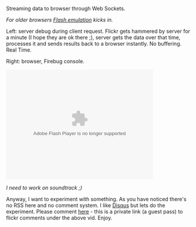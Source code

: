 Streaming data to browser through Web Sockets.

_For older browsers [Flash emulation](http://github.com/gimite/web-socket-js) kicks in._

Left: server debug during client request. Flickr gets hammered by server for a minute (I hope they are ok there ;), server gets the data over that time, processes it and sends results back to a browser instantly. No buffering. Real Time.

Right: browser, Firebug console.

<object type="application/x-shockwave-flash" width="400" height="300" data="http://www.flickr.com/apps/video/stewart.swf?v=71377" classid="clsid:D27CDB6E-AE6D-11cf-96B8-444553540000"> <param name="flashvars" value="intl_lang=en-us&photo_secret=bc9bf2a911&photo_id=4208724439&flickr_show_info_box=true"></param> <param name="movie" value="http://www.flickr.com/apps/video/stewart.swf?v=71377"></param> <param name="bgcolor" value="#000000"></param> <param name="allowFullScreen" value="true"></param><embed type="application/x-shockwave-flash" src="http://www.flickr.com/apps/video/stewart.swf?v=71377" bgcolor="#000000" allowfullscreen="true" flashvars="intl_lang=en-us&photo_secret=bc9bf2a911&photo_id=4208724439&flickr_show_info_box=true" height="300" width="400"></embed></object>

_I need to work on soundtrack ;)_

Anyway, I want to experiment with something. As you have noticed there's no RSS here and no comment system. I like [Disqus](http://disqus.com/) but lets do the experiment. Please comment <a href="http://flickr.com/gp/ncr/w13u8w">here</a> - this is a private link (a guest pass) to flickr comments under the above vid. Enjoy.
